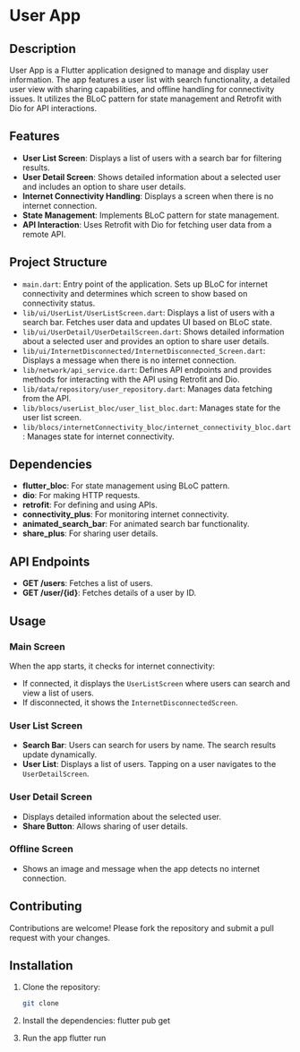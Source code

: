 # User App

## Description

User App is a Flutter application designed to manage and display user information. The app features a user list with search functionality, a detailed user view with sharing capabilities, and offline handling for connectivity issues. It utilizes the BLoC pattern for state management and Retrofit with Dio for API interactions.

## Features

- **User List Screen**: Displays a list of users with a search bar for filtering results.
- **User Detail Screen**: Shows detailed information about a selected user and includes an option to share user details.
- **Internet Connectivity Handling**: Displays a screen when there is no internet connection.
- **State Management**: Implements BLoC pattern for state management.
- **API Interaction**: Uses Retrofit with Dio for fetching user data from a remote API.

## Project Structure

- `main.dart`: Entry point of the application. Sets up BLoC for internet connectivity and determines which screen to show based on connectivity status.
- `lib/ui/UserList/UserListScreen.dart`: Displays a list of users with a search bar. Fetches user data and updates UI based on BLoC state.
- `lib/ui/UserDetail/UserDetailScreen.dart`: Shows detailed information about a selected user and provides an option to share user details.
- `lib/ui/InternetDisconnected/InternetDisconnected_Screen.dart`: Displays a message when there is no internet connection.
- `lib/network/api_service.dart`: Defines API endpoints and provides methods for interacting with the API using Retrofit and Dio.
- `lib/data/repository/user_repository.dart`: Manages data fetching from the API.
- `lib/blocs/userList_bloc/user_list_bloc.dart`: Manages state for the user list screen.
- `lib/blocs/internetConnectivity_bloc/internet_connectivity_bloc.dart`: Manages state for internet connectivity.

## Dependencies

- **flutter_bloc**: For state management using BLoC pattern.
- **dio**: For making HTTP requests.
- **retrofit**: For defining and using APIs.
- **connectivity_plus**: For monitoring internet connectivity.
- **animated_search_bar**: For animated search bar functionality.
- **share_plus**: For sharing user details.

## API Endpoints

- **GET /users**: Fetches a list of users.
- **GET /user/{id}**: Fetches details of a user by ID.

## Usage

### Main Screen

When the app starts, it checks for internet connectivity:

- If connected, it displays the `UserListScreen` where users can search and view a list of users.
- If disconnected, it shows the `InternetDisconnectedScreen`.

### User List Screen

- **Search Bar**: Users can search for users by name. The search results update dynamically.
- **User List**: Displays a list of users. Tapping on a user navigates to the `UserDetailScreen`.

### User Detail Screen

- Displays detailed information about the selected user.
- **Share Button**: Allows sharing of user details.

### Offline Screen

- Shows an image and message when the app detects no internet connection.

## Contributing

Contributions are welcome! Please fork the repository and submit a pull request with your changes.


## Installation

1. Clone the repository:
   ```bash
   git clone

2. Install the dependencies:
    flutter pub get

3. Run the app
    flutter run
